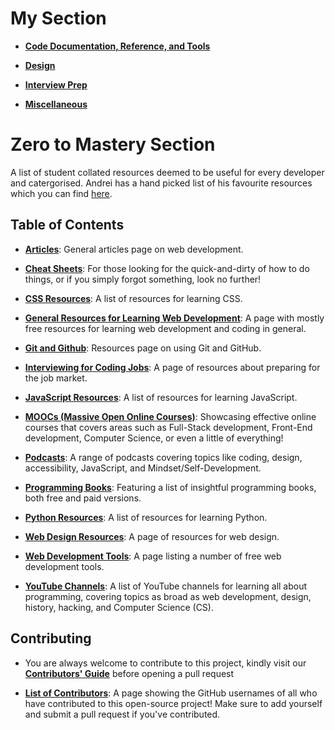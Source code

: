 # My Section
- [**Code Documentation, Reference, and Tools**](https://github.com/christopherstraub/dev-resources/blob/master/my-resources/Documentation-Reference-Tools.md)

- [**Design**](https://github.com/christopherstraub/dev-resources/blob/master/my-resources/Design.md)

- [**Interview Prep**](https://github.com/christopherstraub/dev-resources/blob/master/my-resources/InterviewPrep.md)

- [**Miscellaneous**](https://github.com/christopherstraub/dev-resources/blob/master/my-resources/Miscellaneous.md)

# Zero to Mastery Section

A list of student collated resources deemed to be useful for every developer and catergorised. Andrei has a hand picked list of his favourite resources which you can find [here](https://zerotomastery.io/resources?utm_source=github&utm_medium=resources).

## Table of Contents

- [**Articles**](DevelopmentArticles.md): General articles page on web development.

- [**Cheat Sheets**](cheatSheets.md): For those looking for the quick-and-dirty of how to do things, or if you simply forgot something, look no further!

- [**CSS Resources**](CSSResources.md): A list of resources for learning CSS.

- [**General Resources for Learning Web Development**](generalResources.md): A page with mostly free resources for learning web development and coding in general.

- [**Git and Github**](Using_Git_and_GitHub.md): Resources page on using Git and GitHub.

- [**Interviewing for Coding Jobs**](HowtoInterviewforCodeJobs.md): A page of resources about preparing for the job market.

- [**JavaScript Resources**](JavaScript.md): A list of resources for learning JavaScript.

- [**MOOCs (Massive Open Online Courses)**](moocs.md): Showcasing effective online courses that covers areas such as Full-Stack development, Front-End development, Computer Science, or even a little of everything!

- [**Podcasts**](Podcasts.md): A range of podcasts covering topics like coding, design, accessibility, JavaScript, and Mindset/Self-Development.

- [**Programming Books**](Programming_Books.md): Featuring a list of insightful programming books, both free and paid versions.

- [**Python Resources**](Python.md): A list of resources for learning Python.

- [**Web Design Resources**](WebDesignResources.md): A page of resources for web design.

- [**Web Development Tools**](WebDevTools.md): A page listing a number of free web development tools.

- [**YouTube Channels**](YouTubeChannels.md): A list of YouTube channels for learning all about programming, covering topics as broad as web development, design, history, hacking, and Computer Science (CS).

## Contributing

- You are always welcome to contribute to this project, kindly visit our [**Contributors' Guide**](https://github.com/zero-to-mastery/resources/blob/master/CONTRIBUTING.md) before opening a pull request

- [**List of Contributors**](CONTRIBUTORS.md): A page showing the GitHub usernames of all who have contributed to this open-source project! Make sure to add yourself and submit a pull request if you've contributed.
